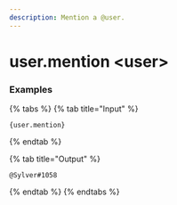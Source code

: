 ```yaml
---
description: Mention a @user.
---
```


# user.mention <user\>

### Examples

{% tabs %}
{% tab title="Input" %}

```text
{user.mention}
```

{% endtab %}

{% tab title="Output" %}

```text
@Sylver#1058
```

{% endtab %}
{% endtabs %}
